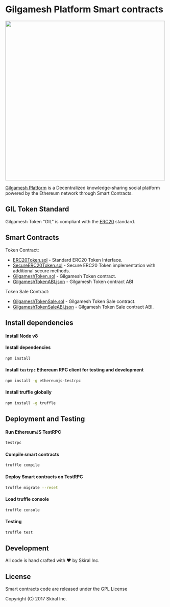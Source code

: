 # Gilgamesh Platform Smart contracts
<img src="https://www.gilgameshplatform.com/img/logo-gilgamesh-3d.svg" width ='500' />

[Gilgamesh Platform](https://www.gilgameshplatform.com) is a Decentralized knowledge-sharing social platform powered by the Ethereum network through Smart Contracts.


## GIL Token Standard
Gilgamesh Token "GIL" is compliant with the [ERC20](https://github.com/ethereum/eips/issues/20) standard.

## Smart Contracts
 Token Contract:

 - [ERC20Token.sol](/contracts/ERC20Token.sol) - Standard ERC20 Token Interface.
 - [SecureERC20Token.sol](/contracts/SecureERC20Token.sol) - Secure ERC20 Token implementation with additional secure methods.
 - [GilgameshToken.sol](/contracts/GilgameshToken.sol) - Gilgamesh Token contract.
 - [GilgameshTokenABI.json](/abi/GilgameshTokenAbi.json) - Gilgamesh Token contract ABI


 Token Sale Contract:
 - [GilgameshTokenSale.sol](/contracts/GilgameshTokenSale.sol) - Gilgamesh Token Sale contract.
 - [GilgameshTokenSaleABI.json](/abi/GilgameshTokenSaleAbi.json) - Gilgamesh Token Sale contract ABI.

## Install dependencies

#### Install Node v8

#### Install dependencies
```sh
npm install
```

#### Install `testrpc` Ethereum RPC client for testing and development
```sh
npm install -g ethereumjs-testrpc
```

#### Install truffle globally
```sh
npm install -g truffle
```

## Deployment and Testing

#### Run EthereumJS TestRPC
```sh
testrpc
```

#### Compile smart contracts
```sh
truffle compile
```

#### Deploy Smart contracts on TestRPC
```sh
truffle migrate --reset
```

#### Load truffle console
```sh
truffle console
```

#### Testing
```sh
truffle test
```

## Development
All code is hand crafted with :heart: by Skiral Inc.

## License
Smart contracts code are released under the GPL License

Copyright (C) 2017 Skiral Inc.

